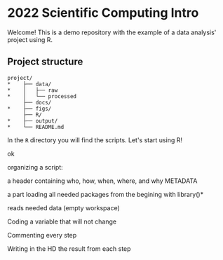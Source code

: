 # 2022 Scientific Computing Intro

Welcome! This is a demo repository with the example of a data analysis' project using R.

## Project structure

```
project/
*    ├── data/
*    │   ├── raw
*    │   └── processed
     ├── docs/
*    ├── figs/
     ├── R/
*    ├── output/
*    └── README.md
```
In the `R` directory you will find the scripts. Let's start using R!

ok

organizing a script:

a header containing who, how, when, where, and why METADATA

a part loading all needed packages from the begining with library()*

reads needed data (empty workspace)

Coding a variable that will not change

Commenting every step

Writing in the HD the result from each step
